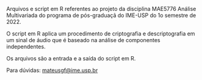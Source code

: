 Arquivos e script em R referentes ao projeto da disciplina MAE5776 Análise Multivariada do programa de pós-graduaçã do IME-USP do 1o semestre de 2022.

O script em R aplica um procedimento de criptografia e descriptografia em um sinal de áudio que é baseado na análise de componentes independentes. 

Os arquivos são a entrada e a saída do script em R.

Para dúvidas: mateusgf@ime.usp.br
